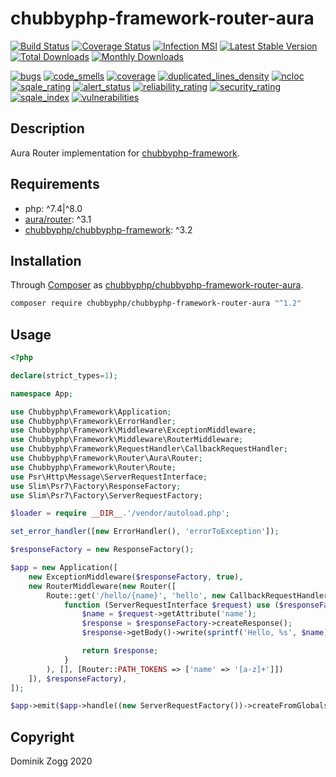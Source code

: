 # chubbyphp-framework-router-aura

[![Build Status](https://api.travis-ci.org/chubbyphp/chubbyphp-framework-router-aura.png?branch=master)](https://travis-ci.org/chubbyphp/chubbyphp-framework-router-aura)
[![Coverage Status](https://coveralls.io/repos/github/chubbyphp/chubbyphp-framework-router-aura/badge.svg?branch=master)](https://coveralls.io/github/chubbyphp/chubbyphp-framework-router-aura?branch=master)
[![Infection MSI](https://badge.stryker-mutator.io/github.com/chubbyphp/chubbyphp-framework-router-aura/master)](https://travis-ci.org/chubbyphp/chubbyphp-framework-router-aura)
[![Latest Stable Version](https://poser.pugx.org/chubbyphp/chubbyphp-framework-router-aura/v/stable.png)](https://packagist.org/packages/chubbyphp/chubbyphp-framework-router-aura)
[![Total Downloads](https://poser.pugx.org/chubbyphp/chubbyphp-framework-router-aura/downloads.png)](https://packagist.org/packages/chubbyphp/chubbyphp-framework-router-aura)
[![Monthly Downloads](https://poser.pugx.org/chubbyphp/chubbyphp-framework-router-aura/d/monthly)](https://packagist.org/packages/chubbyphp/chubbyphp-framework-router-aura)

[![bugs](https://sonarcloud.io/api/project_badges/measure?project=chubbyphp_chubbyphp-framework-router-aura&metric=bugs)](https://sonarcloud.io/dashboard?id=chubbyphp_chubbyphp-framework-router-aura)
[![code_smells](https://sonarcloud.io/api/project_badges/measure?project=chubbyphp_chubbyphp-framework-router-aura&metric=code_smells)](https://sonarcloud.io/dashboard?id=chubbyphp_chubbyphp-framework-router-aura)
[![coverage](https://sonarcloud.io/api/project_badges/measure?project=chubbyphp_chubbyphp-framework-router-aura&metric=coverage)](https://sonarcloud.io/dashboard?id=chubbyphp_chubbyphp-framework-router-aura)
[![duplicated_lines_density](https://sonarcloud.io/api/project_badges/measure?project=chubbyphp_chubbyphp-framework-router-aura&metric=duplicated_lines_density)](https://sonarcloud.io/dashboard?id=chubbyphp_chubbyphp-framework-router-aura)
[![ncloc](https://sonarcloud.io/api/project_badges/measure?project=chubbyphp_chubbyphp-framework-router-aura&metric=ncloc)](https://sonarcloud.io/dashboard?id=chubbyphp_chubbyphp-framework-router-aura)
[![sqale_rating](https://sonarcloud.io/api/project_badges/measure?project=chubbyphp_chubbyphp-framework-router-aura&metric=sqale_rating)](https://sonarcloud.io/dashboard?id=chubbyphp_chubbyphp-framework-router-aura)
[![alert_status](https://sonarcloud.io/api/project_badges/measure?project=chubbyphp_chubbyphp-framework-router-aura&metric=alert_status)](https://sonarcloud.io/dashboard?id=chubbyphp_chubbyphp-framework-router-aura)
[![reliability_rating](https://sonarcloud.io/api/project_badges/measure?project=chubbyphp_chubbyphp-framework-router-aura&metric=reliability_rating)](https://sonarcloud.io/dashboard?id=chubbyphp_chubbyphp-framework-router-aura)
[![security_rating](https://sonarcloud.io/api/project_badges/measure?project=chubbyphp_chubbyphp-framework-router-aura&metric=security_rating)](https://sonarcloud.io/dashboard?id=chubbyphp_chubbyphp-framework-router-aura)
[![sqale_index](https://sonarcloud.io/api/project_badges/measure?project=chubbyphp_chubbyphp-framework-router-aura&metric=sqale_index)](https://sonarcloud.io/dashboard?id=chubbyphp_chubbyphp-framework-router-aura)
[![vulnerabilities](https://sonarcloud.io/api/project_badges/measure?project=chubbyphp_chubbyphp-framework-router-aura&metric=vulnerabilities)](https://sonarcloud.io/dashboard?id=chubbyphp_chubbyphp-framework-router-aura)

## Description

Aura Router implementation for [chubbyphp-framework][1].

## Requirements

 * php: ^7.4|^8.0
 * [aura/router][2]: ^3.1
 * [chubbyphp/chubbyphp-framework][1]: ^3.2

## Installation

Through [Composer](http://getcomposer.org) as [chubbyphp/chubbyphp-framework-router-aura][10].

```bash
composer require chubbyphp/chubbyphp-framework-router-aura "^1.2"
```

## Usage

```php
<?php

declare(strict_types=1);

namespace App;

use Chubbyphp\Framework\Application;
use Chubbyphp\Framework\ErrorHandler;
use Chubbyphp\Framework\Middleware\ExceptionMiddleware;
use Chubbyphp\Framework\Middleware\RouterMiddleware;
use Chubbyphp\Framework\RequestHandler\CallbackRequestHandler;
use Chubbyphp\Framework\Router\Aura\Router;
use Chubbyphp\Framework\Router\Route;
use Psr\Http\Message\ServerRequestInterface;
use Slim\Psr7\Factory\ResponseFactory;
use Slim\Psr7\Factory\ServerRequestFactory;

$loader = require __DIR__.'/vendor/autoload.php';

set_error_handler([new ErrorHandler(), 'errorToException']);

$responseFactory = new ResponseFactory();

$app = new Application([
    new ExceptionMiddleware($responseFactory, true),
    new RouterMiddleware(new Router([
        Route::get('/hello/{name}', 'hello', new CallbackRequestHandler(
            function (ServerRequestInterface $request) use ($responseFactory) {
                $name = $request->getAttribute('name');
                $response = $responseFactory->createResponse();
                $response->getBody()->write(sprintf('Hello, %s', $name));

                return $response;
            }
        ), [], [Router::PATH_TOKENS => ['name' => '[a-z]+']])
    ]), $responseFactory),
]);

$app->emit($app->handle((new ServerRequestFactory())->createFromGlobals()));
```

## Copyright

Dominik Zogg 2020

[1]: https://packagist.org/packages/chubbyphp/chubbyphp-framework
[2]: https://packagist.org/packages/aura/router
[10]: https://packagist.org/packages/chubbyphp/chubbyphp-framework-router-aura
